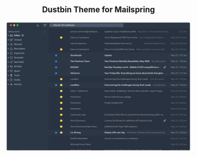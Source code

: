 <div align="center">

## Dustbin Theme for Mailspring

![screenshot](./screenshot/screenshot.png)


</div>
